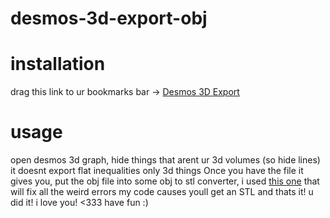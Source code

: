 # desmos-3d-export-obj

# installation 
drag this link to ur bookmarks bar -> <a href="javascript:void%20function(){var%20a=Math.hypot;chunks=(b,a)=%3EArray.from(Array(Math.ceil(b.length/a)),(c,d)=%3Eb.slice(d*a,d*a+a));let%20b=(b,c)=%3Ea(b[0]-c[0],b[1]-c[1],b[2]-c[2]),c=[],d=[],e={},f=0;for(let%20a,d=0;d%3CObject.values(Calc._calc.view.controller.grapher3d.webglLayer.surfaces).length;d++){if(a=Object.values(Calc._calc.view.controller.grapher3d.webglLayer.surfaces)[d],root=a.mesh.geometry,4==root.attributes.position.array.length/3)continue;let%20g=chunks([...root.attributes.position.array],3);c.push(...g),g.forEach((a,d)=%3E{c.forEach((c,g)=%3E{d+f==g||.01%3Eb(a,c)%26%26(e[d+f]=g)})}),f+=Object.values(Calc._calc.view.controller.grapher3d.webglLayer.surfaces)[d]%3F.mesh.geometry.attributes.position.array.length/3}let%20g=0;for(let%20a,b=0;b%3CObject.values(Calc._calc.view.controller.grapher3d.webglLayer.surfaces).length;b++){if(a=Object.values(Calc._calc.view.controller.grapher3d.webglLayer.surfaces)[b],root=a.mesh.geometry,4==root.attributes.position.array.length/3)continue;let%20c=chunks([...root.index.array],3).map(a=%3Ea.map(a=%3E{return%20e[a+g]%3Fe[a+g]:a+g}).map(a=%3Ea+1));d.push(...c),g+=Object.values(Calc._calc.view.controller.grapher3d.webglLayer.surfaces)[b]%3F.mesh.geometry.attributes.position.array.length/3}let%20h=``;h+=c.map(a=%3E%22v%20%22+a.join(%22%20%22)).join(%22\n%22),h+=%22\n%22,h+=d.map(a=%3E%22f%20%22+a.join(%22%20%22)).join(%22\n%22),h+=%22\n%22,function(a,b){var%20c=document.createElement(%22a%22);c.setAttribute(%22href%22,%22data:text/plain;charset=utf-8,%22+encodeURIComponent(b)),c.setAttribute(%22download%22,a),c.style.display=%22none%22,document.body.appendChild(c),c.click(),document.body.removeChild(c)}(%22desmos-graph.obj%22,h)}();">Desmos 3D Export</a>

# usage
open desmos 3d graph, hide things that arent ur 3d volumes (so hide lines)
it doesnt export flat inequalities only 3d things
Once you have the file it gives you, put the obj file into some obj to stl converter, i used [this one](https://anyconv.com/obj-to-stl-converter/)
that will fix all the weird errors my code causes
youll get an STL and thats it! u did it! i love you! <333 
have fun :)
